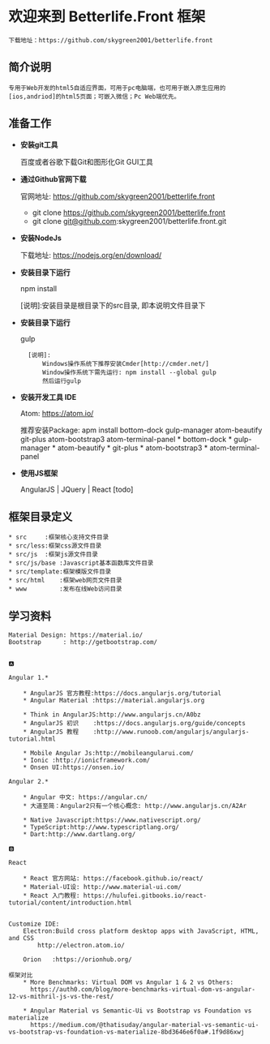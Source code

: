 # 欢迎来到 Betterlife.Front 框架

    下载地址：https://github.com/skygreen2001/betterlife.front

## 简介说明

    专用于Web开发的html5自适应界面，可用于pc电脑端，也可用于嵌入原生应用的[ios,andriod]的html5页面；可嵌入微信；Pc Web端优先。

## 准备工作

* **安装git工具**

    百度或者谷歌下载Git和图形化Git GUI工具

* **通过Github官网下载**

    官网地址: https://github.com/skygreen2001/betterlife.front
    * git clone https://github.com/skygreen2001/betterlife.front
    * git clone git@github.com:skygreen2001/betterlife.front.git


* **安装NodeJs**

    下载地址: https://nodejs.org/en/download/

* **安装目录下运行**

    npm install

    [说明]:安装目录是根目录下的src目录, 即本说明文件目录下


* **安装目录下运行**

    gulp

        [说明]:
            Windows操作系统下推荐安装Cmder[http://cmder.net/]
            Window操作系统下需先运行: npm install --global gulp
            然后运行gulp

* **安装开发工具 IDE**

    Atom: https://atom.io/

    推荐安装Package:
        apm install bottom-dock gulp-manager atom-beautify git-plus atom-bootstrap3 atom-terminal-panel
        * bottom-dock
        * gulp-manager
        * atom-beautify
        * git-plus
        * atom-bootstrap3
        * atom-terminal-panel

* **使用JS框架**

    AngularJS | JQuery | React [todo]


## 框架目录定义

    * src     :框架核心支持文件目录
    * src/less:框架css源文件目录
    * src/js  :框架js源文件目录
    * src/js/base :Javascript基本函数库文件目录
    * src/template:框架模版文件目录
    * src/html    :框架web网页文件目录
    * www         :发布在线Web访问目录


## 学习资料

    Material Design: https://material.io/
    Bootstrap      : http://getbootstrap.com/


    🅰️

    Angular 1.*

        * AngularJS 官方教程:https://docs.angularjs.org/tutorial
        * Angular Material :https://material.angularjs.org

        * Think in AngularJS:http://www.angularjs.cn/A0bz
        * AngularJS 初识    :https://docs.angularjs.org/guide/concepts
        * AngularJS 教程    :http://www.runoob.com/angularjs/angularjs-tutorial.html

        * Mobile Angular Js:http://mobileangularui.com/
        * Ionic :http://ionicframework.com/
        * Onsen UI:https://onsen.io/

    Angular 2.*

        * Angular 中文: https://angular.cn/
        * 大道至简：Angular2只有一个核心概念: http://www.angularjs.cn/A2Ar

        * Native Javascript:https://www.nativescript.org/
        * TypeScript:http://www.typescriptlang.org/
        * Dart:http://www.dartlang.org/

    🅱

    React

        * React 官方网站: https://facebook.github.io/react/
        * Material-UI设: http://www.material-ui.com/
        * React 入门教程: https://hulufei.gitbooks.io/react-tutorial/content/introduction.html


    Customize IDE:
        Electron:Build cross platform desktop apps with JavaScript, HTML, and CSS
            http://electron.atom.io/

        Orion   :https://orionhub.org/

    框架对比
        * More Benchmarks: Virtual DOM vs Angular 1 & 2 vs Others:
          https://auth0.com/blog/more-benchmarks-virtual-dom-vs-angular-12-vs-mithril-js-vs-the-rest/

        * Angular Material vs Semantic-Ui vs Bootstrap vs Foundation vs materialize
          https://medium.com/@thatisuday/angular-material-vs-semantic-ui-vs-bootstrap-vs-foundation-vs-materialize-8bd3646e6f0a#.1f9d86xwj
